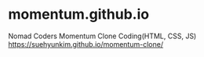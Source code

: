# momentum.github.io
Nomad Coders Momentum Clone Coding(HTML, CSS, JS) 
https://suehyunkim.github.io/momentum-clone/
